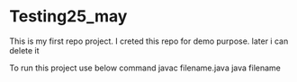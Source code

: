 # Testing25_may
This is my first repo project. I creted this repo for demo purpose. later i can delete it

To run this project use below command
javac filename.java
java filename
